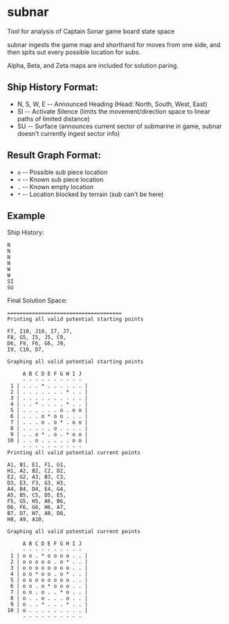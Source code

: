 # subnar
Tool for analysis of Captain Sonar game board state space

subnar ingests the game map and shorthand for moves from one side, 
and then spits out every possible location for subs.

Alpha, Beta, and Zeta maps are included for solution paring.

## Ship History Format:
- N, S, W, E -- Announced Heading (Head: North, South, West, East)
- SI -- Activate Silence (limits the movement/direction space to linear paths of limited distance)
- SU -- Surface (announces current sector of submarine in game, subnar doesn't currently ingest sector info)

## Result Graph Format:
- `o` -- Possible sub piece location
- `+` -- Known sub piece location
- `.` -- Known empty location
- `*` -- Location blocked by terrain (sub can't be here)

## Example
Ship History:
```
N
N
N
N
W
W
SI
SU
```

Final Solution Space:
```
=====================================
Printing all valid potential starting points

F7, I10, J10, I7, J7,
F8, G5, I5, J5, C9,
D6, F9, F6, G6, J9,
I9, C10, D7,

Graphing all valid potential starting points

     A B C D E F G H I J
     - - - - - - - - - -
 1 | . . . * . . . . . . |
 2 | . . . . . . . * . . |
 3 | . . . . . . . . . . |
 4 | . . * . . . . * . . |
 5 | . . . . . . o . o o |
 6 | . . . o * o o . . . |
 7 | . . . o . o * . o o |
 8 | . . . . . o . . . . |
 9 | . . o * . o . * o o |
10 | . . o . . . . . o o |
     - - - - - - - - - -
Printing all valid potential current points

A1, B1, E1, F1, G1,
H1, A2, B2, C2, D2,
E2, G2, A3, B3, C3,
D3, E3, F3, G3, H3,
A4, B4, D4, E4, G4,
A5, B5, C5, D5, E5,
F5, G5, H5, A6, B6,
D6, F6, G6, H6, A7,
B7, D7, H7, A8, D8,
H8, A9, A10,

Graphing all valid potential current points

     A B C D E F G H I J
     - - - - - - - - - -
 1 | o o . * o o o o . . |
 2 | o o o o o . o * . . |
 3 | o o o o o o o o . . |
 4 | o o * o o . o * . . |
 5 | o o o o o o o o . . |
 6 | o o . o * o o o . . |
 7 | o o . o . . * o . . |
 8 | o . . o . . . o . . |
 9 | o . . * . . . * . . |
10 | o . . . . . . . . . |
     - - - - - - - - - -
```
